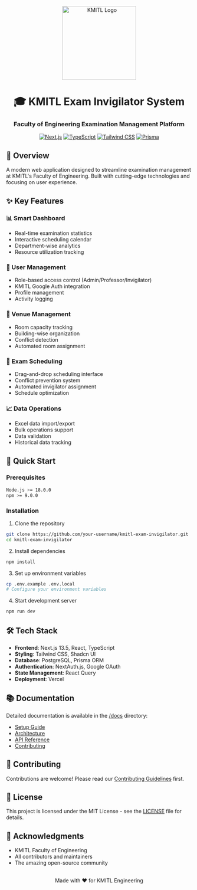 <div align="center">
  <img src="/public/kmitl-fight-logo.png" alt="KMITL Logo" width="200"/>
  
  # 🎓 KMITL Exam Invigilator System
  ### Faculty of Engineering Examination Management Platform

  [![Next.js](https://img.shields.io/badge/Next.js-15.1.2-black?style=for-the-badge&logo=next.js)](https://nextjs.org/)
  [![TypeScript](https://img.shields.io/badge/TypeScript-5.0-blue?style=for-the-badge&logo=typescript)](https://www.typescriptlang.org/)
  [![Tailwind CSS](https://img.shields.io/badge/Tailwind-3.0-38bdf8?style=for-the-badge&logo=tailwind-css)](https://tailwindcss.com/)
  [![Prisma](https://img.shields.io/badge/Prisma-6.2-2D3748?style=for-the-badge&logo=prisma)](https://www.prisma.io/)
  
</div>

## 🌟 Overview

A modern web application designed to streamline examination management at KMITL's Faculty of Engineering. Built with cutting-edge technologies and focusing on user experience.

## ✨ Key Features

### 📊 Smart Dashboard
- Real-time examination statistics
- Interactive scheduling calendar
- Department-wise analytics
- Resource utilization tracking

### 👥 User Management
- Role-based access control (Admin/Professor/Invigilator)
- KMITL Google Auth integration
- Profile management
- Activity logging

### 🏫 Venue Management
- Room capacity tracking
- Building-wise organization
- Conflict detection
- Automated room assignment

### 📝 Exam Scheduling
- Drag-and-drop scheduling interface
- Conflict prevention system
- Automated invigilator assignment
- Schedule optimization

### 📈 Data Operations
- Excel data import/export
- Bulk operations support
- Data validation
- Historical data tracking

## 🚀 Quick Start

### Prerequisites
```bash
Node.js >= 18.0.0
npm >= 9.0.0
```

### Installation
1. Clone the repository
```bash
git clone https://github.com/your-username/kmitl-exam-invigilator.git
cd kmitl-exam-invigilator
```

2. Install dependencies
```bash
npm install
```

3. Set up environment variables
```bash
cp .env.example .env.local
# Configure your environment variables
```

4. Start development server
```bash
npm run dev
```

## 🛠 Tech Stack

- **Frontend**: Next.js 13.5, React, TypeScript
- **Styling**: Tailwind CSS, Shadcn UI
- **Database**: PostgreSQL, Prisma ORM
- **Authentication**: NextAuth.js, Google OAuth
- **State Management**: React Query
- **Deployment**: Vercel

## 📚 Documentation

Detailed documentation is available in the [/docs](./docs) directory:
- [Setup Guide](./docs/setup.md)
- [Architecture](./docs/architecture.md)
- [API Reference](./docs/api.md)
- [Contributing](./docs/contributing.md)

## 🤝 Contributing

Contributions are welcome! Please read our [Contributing Guidelines](./CONTRIBUTING.md) first.

## 📝 License

This project is licensed under the MIT License - see the [LICENSE](LICENSE) file for details.

## 🙏 Acknowledgments

- KMITL Faculty of Engineering
- All contributors and maintainers
- The amazing open-source community

<div align="center">
  <br />
  Made with ❤️ for KMITL Engineering
  <br />
  <br />
</div>
